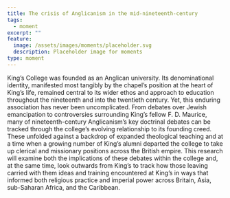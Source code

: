 ```yaml
---
title: The crisis of Anglicanism in the mid-nineteenth-century
tags:
  - moment
excerpt: ""
feature:
  image: /assets/images/moments/placeholder.svg
  description: Placeholder image for moments
type: moment
---
```


King’s College was founded as an Anglican university. Its denominational identity, manifested most tangibly by the chapel’s position at the heart of King’s life, remained central to its wider ethos and approach to education throughout the nineteenth and into the twentieth century. Yet, this enduring association has never been uncomplicated. From debates over Jewish emancipation to controversies surrounding King’s fellow F. D. Maurice, many of nineteenth-century Anglicanism’s key doctrinal debates can be tracked through the college’s evolving relationship to its founding creed. These unfolded against a backdrop of expanded theological teaching and at a time when a growing number of King’s alumni departed the college to take up clerical and missionary positions across the British empire. This research will examine both the implications of these debates within the college and, at the same time, look outwards from King’s to track how those leaving carried with them ideas and training encountered at King’s in ways that informed both religious practice and imperial power across Britain, Asia, sub-Saharan Africa, and the Caribbean.

